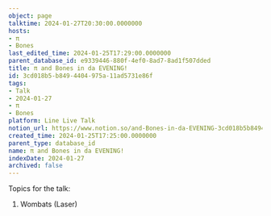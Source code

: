 ```yaml
---
object: page
talktime: 2024-01-27T20:30:00.0000000
hosts:
- π
- Bones
last_edited_time: 2024-01-25T17:29:00.0000000
parent_database_id: e9339446-880f-4ef0-8ad7-8ad1f507dded
title: π and Bones in da EVENING!
id: 3cd018b5-b849-4404-975a-11ad5731e86f
tags:
- Talk
- 2024-01-27
- π
- Bones
platform: Line Live Talk
notion_url: https://www.notion.so/and-Bones-in-da-EVENING-3cd018b5b8494404975a11ad5731e86f
created_time: 2024-01-25T17:25:00.0000000
parent_type: database_id
name: π and Bones in da EVENING!
indexDate: 2024-01-27
archived: false
---
```


Topics for the talk:
1. Wombats (Laser)

























